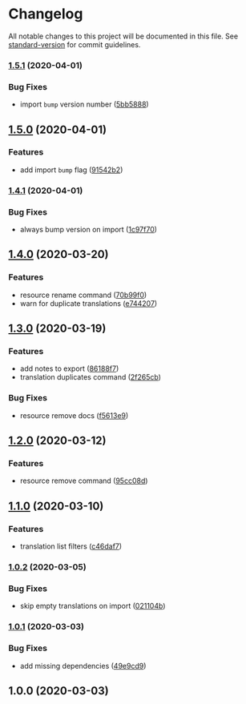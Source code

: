 # Changelog

All notable changes to this project will be documented in this file. See [standard-version](https://github.com/conventional-changelog/standard-version) for commit guidelines.

### [1.5.1](https://github.com/justinlettau/i18n-db/compare/v1.5.0...v1.5.1) (2020-04-01)


### Bug Fixes

* import `bump` version number ([5bb5888](https://github.com/justinlettau/i18n-db/commit/5bb588883d4ccc81341d6d388de5e0bd02648769))

## [1.5.0](https://github.com/justinlettau/i18n-db/compare/v1.4.1...v1.5.0) (2020-04-01)


### Features

* add import `bump` flag ([91542b2](https://github.com/justinlettau/i18n-db/commit/91542b278c8979c2e6482cbbdb80b5b7c9ee635b))

### [1.4.1](https://github.com/justinlettau/i18n-db/compare/v1.4.0...v1.4.1) (2020-04-01)


### Bug Fixes

* always bump version on import ([1c97f70](https://github.com/justinlettau/i18n-db/commit/1c97f70c432f6711add17d098fc87e7882e445b4))

## [1.4.0](https://github.com/justinlettau/i18n-db/compare/v1.3.0...v1.4.0) (2020-03-20)


### Features

* resource rename command ([70b99f0](https://github.com/justinlettau/i18n-db/commit/70b99f058e9cf09fa8868e366f238fdbca5287ee))
* warn for duplicate translations ([e744207](https://github.com/justinlettau/i18n-db/commit/e744207ce151aecff1bae86bc58dfa1ec5e4faaf))

## [1.3.0](https://github.com/justinlettau/i18n-db/compare/v1.2.0...v1.3.0) (2020-03-19)


### Features

* add notes to export ([86188f7](https://github.com/justinlettau/i18n-db/commit/86188f765a825ee842d0b13345f05da7021d03ff))
* translation duplicates command ([2f265cb](https://github.com/justinlettau/i18n-db/commit/2f265cb4739fa8787c6c7f2a7f39f235c00a6a51))


### Bug Fixes

* resource remove docs ([f5613e9](https://github.com/justinlettau/i18n-db/commit/f5613e98cb88c0c556181dba5cdc5fbe41b1ccfe))

## [1.2.0](https://github.com/justinlettau/i18n-db/compare/v1.1.0...v1.2.0) (2020-03-12)


### Features

* resource remove command ([95cc08d](https://github.com/justinlettau/i18n-db/commit/95cc08df661b37f5b524a43911402ddf2985d244))

## [1.1.0](https://github.com/justinlettau/i18n-db/compare/v1.0.2...v1.1.0) (2020-03-10)


### Features

* translation list filters ([c46daf7](https://github.com/justinlettau/i18n-db/commit/c46daf74d1297692c1cead6c6f48c77dc7b18292))

### [1.0.2](https://github.com/justinlettau/i18n-db/compare/v1.0.1...v1.0.2) (2020-03-05)


### Bug Fixes

* skip empty translations on import ([021104b](https://github.com/justinlettau/i18n-db/commit/021104b865b22f88eccf0ca17e39c50f3ce934cb))

### [1.0.1](https://github.com/justinlettau/i18n-db/compare/v1.0.0...v1.0.1) (2020-03-03)


### Bug Fixes

* add missing dependencies ([49e9cd9](https://github.com/justinlettau/i18n-db/commit/49e9cd995c0badb74940a5ff9f045914e891059f))

## 1.0.0 (2020-03-03)
